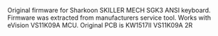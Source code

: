 Original firmware for Sharkoon SKILLER MECH SGK3 ANSI keyboard. Firmware was extracted from manufacturers service tool. Works with eVision VS11K09A MCU. Original PCB is KW1517II VS11K09A 2R
